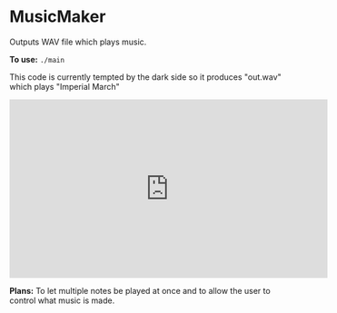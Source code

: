 # MusicMaker
Outputs WAV file which plays music.

**To use:** `./main`

This code is currently tempted by the dark side so it produces "out.wav" which plays "Imperial March"

<iframe width="560" height="315" src="https://www.youtube.com/embed/Bwy55oaBHos" frameborder="0" allowfullscreen></iframe>

**Plans:** To let multiple notes be played at once and to allow the user to control what music is made.
